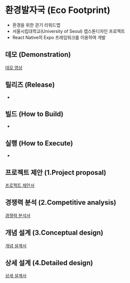 # 환경발자국 (Eco Footprint)
- 환경을 위한 걷기 리워드앱
- 서울시립대학교(University of Seoul) 캡스톤디자인 프로젝트
- React Native의 Expo 프레임워크를 이용하여 개발 

## 데모 (Demonstration)
[데모 영상](docs/introduction.mp4)

## 릴리즈 (Release)
-

## 빌드 (How to Build)
- 

## 실행 (How to Execute)
-

## 프로젝트 제안 (1.Project proposal)
[프로젝트 제안서](docs/1.project_proposal.pdf)

## 경쟁력 분석 (2.Competitive analysis)
[경쟁력 분석서](docs/2.competitive_analysis.pdf)

## 개념 설계 (3.Conceptual design)
[개념 설계서](docs/3.conceptual_design.pdf)

## 상세 설계 (4.Detailed design)
[상세 설계서](docs/4.detail_design.pdf)